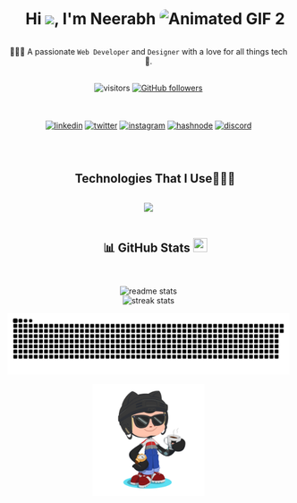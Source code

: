 <!-- Horizontal divider with gradient -->

<!-- <div style="text-align: center;">
  <img src="https://user-images.githubusercontent.com/73097560/115834477-dbab4500-a447-11eb-908a-139a6edaec5c.gif" alt="Gradient Divider">
</div> -->




<!--h1 without bottom border-->
<div id="user-content-toc">
  <ul align="center">
    <summary><h1 style="display: inline-block">Hi <img src="https://media.giphy.com/media/ObNTw8Uzwy6KQ/giphy.gif" width="22px">, I'm Neerabh <img src="https://camo.githubusercontent.com/9fd2c024a247a44434ed1c44c7c2fc2481e3333b4192330e2ae61ccfcac19d47/68747470733a2f2f656d6f6a69732e736c61636b6d6f6a69732e636f6d2f656d6f6a69732f696d616765732f313533313834393433302f343234362f626c6f622d73756e676c61737365732e6769663f31353331383439343330" alt="Animated GIF 2" style="width: 22px; border-radius: 10px;" /></h1></summary>
  </ul>
</div>

<p align="center">
  👨🏻‍💻 A passionate <code>Web Developer</code> and <code>Designer</code> with a love for all things tech 🚀.
</p>
<br>

<!-- Badges -->
<div align="center">
  <img src="https://visitor-badge.laobi.icu/badge?page_id=Neerabh.MyPortfolio&left_color=grey&right_color=brightgreen&style=flat-square" alt="visitors" />
  <a href="https://github.com/Neerabh?tab=followers">
    <img src="https://img.shields.io/github/followers/Neerabh.svg?style=social&label=Follow" alt="GitHub followers" />
  </a>
</div>

<br>
<br>

<!--icons and links-->
<p align="center">
<a href="https://linkedin.com/in/neerabh1848/" target="blank"><img align="center" src="https://user-images.githubusercontent.com/88904952/234979284-68c11d7f-1acc-4f0c-ac78-044e1037d7b0.png" alt="linkedin" height="50" width="50" /></a>
<a href="https://twitter.com/" target="blank"><img align="center" src="https://user-images.githubusercontent.com/88904952/234980676-61bfb021-ecc8-48f7-88e6-34c1b06c4a58.png" alt="twitter" height="50" width="50" /></a> 
<a href="https://www.instagram.com/1_neerabh/" target="blank"><img align="center" src="https://user-images.githubusercontent.com/88904952/234981169-2dd1e58f-4b7e-468c-8213-034ba62156c3.png" alt="instagram" height="50" width="50" /></a>
<a href="https://" target="blank"><img align="center" src="https://user-images.githubusercontent.com/88904952/234982196-562aea17-5532-4550-8c08-1c7cb994a541.png" alt="hashnode" height="50" width="50" /></a>
<a href="https://discordapp.com/users/neerabh_k" target="blank"><img align="center" src="https://user-images.githubusercontent.com/88904952/234982627-019fd336-6248-453c-9b05-97c13fd1d207.png" alt="discord" height="50" width="50" /></a>
  
</p>

<br>

<!--h1 without bottom border-->
<div id="user-content-toc">
  <ul align="center">
    <summary><h2 style="display: inline-block">Technologies That I Use👨🏻‍💻</h2></summary>
  </ul>
</div>
<!--tech stack icons-->
<p align="center">
  <a href="https://skillicons.dev">
    <img src="https://skillicons.dev/icons?i=c,cpp,py,js,ts,html,css,bootstrap,tailwindcss,django,flask,fastapi,react,nextjs,vite,nodejs,sqlite,mysql,mongodb,prisma,git,github,gitlab,bitbucket,docker,postgres,figma,pr,linux,apple,md,materialui,vscode,discord,=14" />
  
  </a>
</p>

<!-- <div align="center" style="font-size: 2em;">📊 GitHub Stats</div> -->

<div id="user-content-toc">
  <ul align="center">
    <summary><h2 style="display: inline-block">📊 GitHub Stats <img src="https://media2.giphy.com/media/QssGEmpkyEOhBCb7e1/giphy.gif?cid=ecf05e47a0n3gi1bfqntqmob8g9aid1oyj2wr3ds3mg700bl&rid=giphy.gif" width="25px" height="25px"></h2></summary>
  </ul>
</div>

<br>

<div align="center">
  <img width="390" src="https://github-readme-stats-salesp07.vercel.app/api?username=Neerabh&count_private=true&show_icons=true&theme=react&rank_icon=github" alt="readme stats" />
  <br>
  <img width="450" src="https://github-readme-streak-stats-salesp07.vercel.app/?user=Neerabh&count_private=true&theme=react" alt="streak stats"/>
  <!-- <br/>
  <img width="325" align="center" src="https://github-readme-stats-salesp07.vercel.app/api/top-langs/?username=Neerabh&hide=HTML&langs_count=8&layout=compact&theme=react&size_weight=0.5&count_weight=0.5&exclude_repo=github-readme-stats" alt="top langs" /> -->
</div>

<!-- 
<div align="center">
  <img src="https://github-readme-stats.vercel.app/api?username=Neerabh&theme=react&hide_border=false&include_all_commits=true&count_private=true" alt="GitHub Stats" />
  <br>
  <img src="https://github-readme-streak-stats.herokuapp.com/?user=Neerabh&theme=react&hide_border=false" alt="GitHub Streak" />
</div> -->





<!-- steak snake -->
<p align="center">
    <picture>
        <source media="(prefers-color-scheme: dark)" srcset="https://raw.githubusercontent.com/Neerabh/Neerabh/master/assets/github-contribution-grid-snake.svg">
        <source media="(prefers-color-scheme: light)" srcset="https://raw.githubusercontent.com/Neerabh/Neerabh/master/assets/github-contribution-grid-snake.svg">
        <img alt="github contribution grid snake animation" src="https://raw.githubusercontent.com/Neerabh/Neerabh/master/assets/github-contribution-grid-snake.svg">
    </picture>
</p>

<p align="center">
  <img src="assets/doodle.png" width="200px" height="200px">
</p>




<!-- with color -->
<!-- ![visitors](https://visitor-badge.laobi.icu/badge?page_id=Neerabh.MyPortfolio&left_color=grey&right_color=brightgreen&style=flat-square)
[![GitHub followers](https://img.shields.io/github/followers/Neerabh.svg?style=social&label=Follow)](https://github.com/Neerabh?tab=followers)
  -->

<!--my profile's snake github action-->

<!--<div align="center">
    <img src="https://github.com/Neerabh/Neerabh/blob/output/github-snake.svg" alt="snake gif">
</div>-->




<!-- <p align="center">
  <a href="https://git.io/typing-svg">
    <img src="https://readme-typing-svg.demolab.com?font=Playwrite+Australia+SA&pause=1000&center=true&multiline=true&width=435&lines=Hi+%2C+I'm+Neerabh+;Web+Developer+and+Web+Designer." alt="Typing SVG">
  </a>
</p> -->









